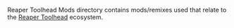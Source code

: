 Reaper Toolhead Mods directory contains mods/remixes used that relate to the [Reaper Toolhead](https://github.com/APDMachine/Reaper) ecosystem.